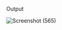 Output

![Screenshot (565)](https://user-images.githubusercontent.com/67049905/168478998-c5ea2fc1-7c0c-46fd-bb69-a99c7f086f0a.png)
